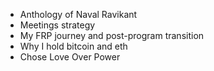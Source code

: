 
- Anthology of Naval Ravikant 
- Meetings strategy
- My FRP journey and post-program transition
- Why I hold bitcoin and eth
- Chose Love Over Power
